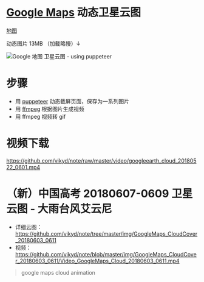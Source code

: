 # [Google Maps](https://www.google.com.hk/maps/@31.1957844,110.5654473,9446822m/data=!3m1!1e3) 动态卫星云图

[地图](https://www.google.com.hk/maps/@31.1957844,110.5654473,9446822m/data=!3m1!1e3)

动态图片 13MB （加载略慢）↓

![Google 地图 卫星云图 - using puppeteer](https://github.com/vikyd/note/raw/master/img/googlemaps_cloud_20180522_26.gif)



# 步骤
- 用 [puppeteer](https://github.com/GoogleChrome/puppeteer) 动态截屏页面，保存为一系列图片
- 用 [ffmpeg](https://www.ffmpeg.org/) 根据图片生成视频
- 用 ffmpeg 视频转 gif


# 视频下载
https://github.com/vikyd/note/raw/master/video/googleearth_cloud_20180522_0601.mp4




# （新）中国高考 20180607-0609 卫星云图 - 大雨台风艾云尼
- 详细云图：https://github.com/vikyd/note/tree/master/img/GoogleMaps_CloudCover_20180603_0611
- 视频：https://github.com/vikyd/note/blob/master/img/GoogleMaps_CloudCover_20180603_0611/Video_GoogleMaps_Cloud_20180603_0611.mp4



> google maps cloud animation
